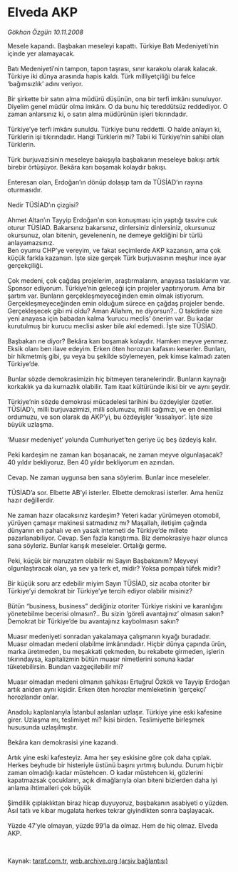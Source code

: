 # Elveda AKP

*Gökhan Özgün 10.11.2008*

<div class="taraf_structure_2col_1zq">
<div class="margen_n">



 <p>Mesele kapandı. Başbakan meseleyi kapattı. Türkiye Batı Medeniyeti’nin içinde yer alamayacak. <br/><br/>Batı Medeniyeti’nin tampon, tapon taşrası, sınır karakolu olarak kalacak. Türkiye iki dünya arasında hapis kaldı. Türk milliyetçiliği bu felce ‘bağımsızlık’ adını veriyor. <br/><br/>Bir şirkette bir satın alma müdürü düşünün, ona bir terfi imkânı sunuluyor. Diyelim genel müdür olma imkânı. O da bunu hiç tereddütsüz reddediyor. O zaman anlarsınız ki, o satın alma müdürünün işleri tıkırındadır. <br/><br/>Türkiye’ye terfi imkânı sunuldu. Türkiye bunu reddetti. O halde anlayın ki, Türklerin işi tıkırındadır. Hangi Türklerin mi? Tabii ki Türkiye’nin sahibi olan Türklerin. <br/><br/>Türk burjuvazisinin meseleye bakışıyla başbakanın meseleye bakışı artık birebir örtüşüyor. Bekâra karı boşamak kolaydır bakışı. <br/><br/>Enteresan olan, Erdoğan’ın dönüp dolaşıp tam da TÜSİAD’ın rayına oturmasıdır. <br/><br/>Nedir TÜSİAD’ın çizgisi? <br/><br/>Ahmet Altan’ın Tayyip Erdoğan’ın son konuşması için yaptığı tasvire cuk oturur TÜSİAD. Bakarsınız bakarsınız, dinlersiniz dinlersiniz, okursunuz okursunuz, olan bitenin, gevelenenin, ne demeye geldiğini bir türlü anlayamazsınız. <br/>Ben oyumu CHP’ye vereyim, ve fakat seçimlerde AKP kazansın, ama çok küçük farkla kazansın. İşte size gerçek Türk burjuvasının meşhur ince ayar gerçekçiliği. <br/><br/>Çok medeni, çok çağdaş projelerim, araştırmalarım, anayasa taslaklarım var. Sponsor ediyorum. Türkiye’nin geleceği için projeler yaptırıyorum. Ama bir şartım var. Bunların gerçekleşmeyeceğinden emin olmak istiyorum. Gerçekleşmeyeceğinden emin olduğum sürece en çağdaş projeler bende. Gerçekleşecek gibi mi oldu? Aman Allahım, ne diyorsun?.. O takdirde size yeni anayasa için babadan kalma ‘kurucu meclis’ önerim var. Bu kadar kurutulmuş bir kurucu meclisi asker bile akıl edemedi. İşte size TÜSİAD. <br/><br/>Başbakan ne diyor? Bekâra karı boşamak kolaydır. Hamken meyve yenmez. Eksik olanı ben ilave edeyim. Erken öten horozun kafasını keserler. Bunları, bir hikmetmiş gibi, şu veya bu şekilde söylemeyen, pek kimse kalmadı zaten Türkiye’de. <br/><br/>Bunlar sözde demokrasimizin hiç bitmeyen teranelerindir. Bunların kaynağı korkaklık ya da kurnazlık olabilir. Tam itaat kültüründe ikisi bir ve aynı şeydir. <br/><br/>Türkiye’nin sözde demokrasi mücadelesi tarihini bu özdeyişler özetler. TÜSİAD’ı, milli burjuvazimizi, milli solumuzu, milli sağımızı, ve en önemlisi ordumuzu, ve son olarak da AKP’yi, bu özdeyişler ‘kıssalıyor’. İşte size büyük uzlaşma. <br/><br/>‘Muasır medeniyet’ yolunda Cumhuriyet’ten geriye üç beş özdeyiş kalır. <br/><br/>Peki kardeşim ne zaman karı boşanacak, ne zaman meyve olgunlaşacak? 40 yıldır bekliyoruz. Ben 40 yıldır bekliyorum en azından. <br/><br/>Cevap. Ne zaman uygunsa ben sana söylerim. Bunlar ince meseleler. <br/><br/>TÜSİAD’a sor. Elbette AB’yi isterler. Elbette demokrasi isterler. Ama henüz hazır değillerdir. <br/><br/>Ne zaman hazır olacaksınız kardeşim? Yeteri kadar yürümeyen otomobil, yürüyen çamaşır makinesi satmadınız mı? Maşallah, iletişim çağında dünyanın en pahalı ve en yasak interneti de Türkiye’de millete pazarlanabiliyor. Cevap. Sen fazla karıştırma. Biz demokrasiye hazır olunca sana söyleriz. Bunlar karışık meseleler. Ortalığı germe. <br/><br/>Peki, küçük bir maruzatım olabilir mi Sayın Başbakanım? Meyveyi olgunlaştıracak olan, ya sev ya terk et, midir? Yoksa pompalı tüfek midir? <br/><br/>Bir küçük soru arz edebilir miyim Sayın TÜSİAD, siz acaba otoriter bir Türkiye’yi demokrat bir Türkiye’ye tercih ediyor olabilir misiniz? <br/><br/>Bütün “business, business” dediğiniz otoriter Türkiye riskini ve karanlığını yönetebilme becerisi olmasın?.. Bu sizin ‘göreli avantajınız’ olmasın sakın? Demokrat bir Türkiye’de bu avantajınız kaybolmasın sakın? <br/><br/>Muasır medeniyeti sonradan yakalamaya çalışmanın kıyağı buradadır. Muasır olmadan medeni olabilme imkânındadır. Hiçbir dünya çapında ürün, marka üretmeden, bu meşakkati çekmeden, bu rekabete girmeden, işlerin tıkırındaysa, kapitalizmin bütün muasır nimetlerini sonuna kadar tüketebilirsin. Bundan vazgeçilebilir mi? <br/><br/>Muasır olmadan medeni olmanın şahikası Ertuğrul Özkök ve Tayyip Erdoğan artık aniden aynı kişidir. Erken öten horozlar memleketinin ‘gerçekçi’ horozlarıdır onlar. <br/><br/>Anadolu kaplanlarıyla İstanbul aslanları uzlaşır. Türkiye yine eski kafesine girer. Uzlaşma mı, teslimiyet mi? İkisi birden. Teslimiyette birleşmek hususunda uzlaşılmıştır. <br/><br/>Bekâra karı demokrasisi yine kazandı. <br/><br/>Artık yine eski kafesteyiz. Ama her şey eskisine göre çok daha çıplak. Herkes beyhude bir histeriyle üstünü başını yırtmış bulundu. Durum hiçbir zaman olmadığı kadar müstehcen. O kadar müstehcen ki, gözlerini kapatmazsak çocukların, açık dimağlarıyla olan biteni bizlerden daha iyi anlama ihtimalleri çok büyük <br/><br/>Şimdilik çıplaklıktan biraz hicap duyuyoruz, başbakanın asabiyeti o yüzden. Asıl tatlı ve kibar mugalata herkes tekrar giyindikten sonra başlayacak. <br/><br/>Yüzde 47’yle olmayan, yüzde 99’la da olmaz. Hem de hiç olmaz. Elveda AKP.</p>

<br/>


<div id="taraf_not">
</div>

</div>


</div>

Kaynak: [taraf.com.tr](http://www.taraf.com.tr:80/makale/2606.htm), [web.archive.org (arşiv bağlantısı)](http://web.archive.org/web/20090414002616/http://www.taraf.com.tr:80/makale/2606.htm)
